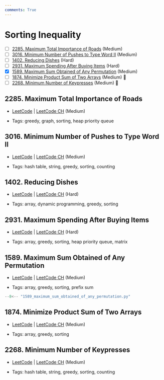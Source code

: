 ```yaml
---
comments: True
---
```


# Sorting Inequality

- [ ] [2285. Maximum Total Importance of Roads](https://leetcode.cn/problems/maximum-total-importance-of-roads/) (Medium)
- [ ] [3016. Minimum Number of Pushes to Type Word II](https://leetcode.cn/problems/minimum-number-of-pushes-to-type-word-ii/) (Medium)
- [ ] [1402. Reducing Dishes](https://leetcode.cn/problems/reducing-dishes/) (Hard)
- [ ] [2931. Maximum Spending After Buying Items](https://leetcode.cn/problems/maximum-spending-after-buying-items/) (Hard)
- [x] [1589. Maximum Sum Obtained of Any Permutation](https://leetcode.cn/problems/maximum-sum-obtained-of-any-permutation/) (Medium)
- [ ] [1874. Minimize Product Sum of Two Arrays](https://leetcode.cn/problems/minimize-product-sum-of-two-arrays/) (Medium) 👑
- [ ] [2268. Minimum Number of Keypresses](https://leetcode.cn/problems/minimum-number-of-keypresses/) (Medium) 👑

## 2285. Maximum Total Importance of Roads

-   [LeetCode](https://leetcode.com/problems/maximum-total-importance-of-roads/) | [LeetCode CH](https://leetcode.cn/problems/maximum-total-importance-of-roads/) (Medium)

-   Tags: greedy, graph, sorting, heap priority queue

## 3016. Minimum Number of Pushes to Type Word II

-   [LeetCode](https://leetcode.com/problems/minimum-number-of-pushes-to-type-word-ii/) | [LeetCode CH](https://leetcode.cn/problems/minimum-number-of-pushes-to-type-word-ii/) (Medium)

-   Tags: hash table, string, greedy, sorting, counting

## 1402. Reducing Dishes

-   [LeetCode](https://leetcode.com/problems/reducing-dishes/) | [LeetCode CH](https://leetcode.cn/problems/reducing-dishes/) (Hard)

-   Tags: array, dynamic programming, greedy, sorting

## 2931. Maximum Spending After Buying Items

-   [LeetCode](https://leetcode.com/problems/maximum-spending-after-buying-items/) | [LeetCode CH](https://leetcode.cn/problems/maximum-spending-after-buying-items/) (Hard)

-   Tags: array, greedy, sorting, heap priority queue, matrix

## 1589. Maximum Sum Obtained of Any Permutation

-   [LeetCode](https://leetcode.com/problems/maximum-sum-obtained-of-any-permutation/) | [LeetCode CH](https://leetcode.cn/problems/maximum-sum-obtained-of-any-permutation/) (Medium)

-   Tags: array, greedy, sorting, prefix sum

```python title="1589. Maximum Sum Obtained of Any Permutation - Python Solution"
--8<-- "1589_maximum_sum_obtained_of_any_permutation.py"
```

## 1874. Minimize Product Sum of Two Arrays

-   [LeetCode](https://leetcode.com/problems/minimize-product-sum-of-two-arrays/) | [LeetCode CH](https://leetcode.cn/problems/minimize-product-sum-of-two-arrays/) (Medium)

-   Tags: array, greedy, sorting

## 2268. Minimum Number of Keypresses

-   [LeetCode](https://leetcode.com/problems/minimum-number-of-keypresses/) | [LeetCode CH](https://leetcode.cn/problems/minimum-number-of-keypresses/) (Medium)

-   Tags: hash table, string, greedy, sorting, counting
